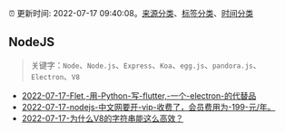 :alarm_clock: 更新时间: 2022-07-17 09:40:08。[来源分类](../README.md)、[标签分类](../TAGS.md)、[时间分类](../TIMELINE.md)

## NodeJS


> 关键字：`Node`、`Node.js`、`Express`、`Koa`、`egg.js`、`pandora.js`、`Electron`、`V8`



- [2022-07-17-Flet,-用-Python-写-flutter,-一个-electron-的代替品](https://www.v2ex.com/t/866792) 
- [2022-07-17-nodejs-中文网要开-vip-收费了，会员费用为-199-元/年。](https://www.v2ex.com/t/866787) 
- [2022-07-17-为什么V8的字符串能这么高效？](https://toutiao.io/k/9jl7ef1) 